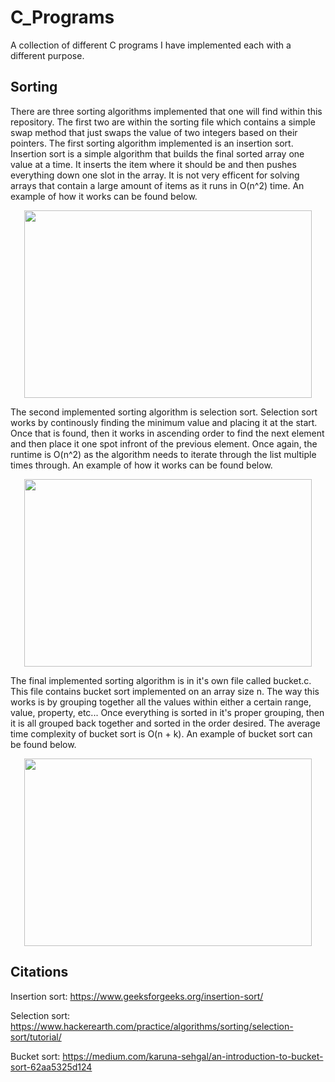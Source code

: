 # C_Programs
A collection of different C programs I have implemented each with a different purpose.

## Sorting
There are three sorting algorithms implemented that one will find within this repository. The first two are within the sorting file which contains a simple swap method that just swaps the value of two integers based on their pointers. The first sorting algorithm implemented is an insertion sort. Insertion sort is a simple algorithm that builds the final sorted array one value at a time. It inserts the item where it should be and then pushes everything down one slot in the array. It is not very efficent for solving arrays that contain a large amount of items as it runs in O(n^2) time. An example of how it works can be found below.

<p align="center">
  <img width="460" height="300" src="https://user-images.githubusercontent.com/35609863/61492600-ad016000-a97f-11e9-9bd9-b5c053d47994.png">
</p>

The second implemented sorting algorithm is selection sort. Selection sort works by continously finding the minimum value and placing it at the start. Once that is found, then it works in ascending order to find the next element and then place it one spot infront of the previous element. Once again, the runtime is O(n^2) as the algorithm needs to iterate through the list multiple times through. An example of how it works can be found below.

<p align="center">
  <img width="460" height="300" src="https://user-images.githubusercontent.com/35609863/61492674-d3bf9680-a97f-11e9-8470-9a5bc15bce28.png">
</p>

The final implemented sorting algorithm is in it's own file called bucket.c. This file contains bucket sort implemented on an array size n. The way this works is by grouping together all the values within either a certain range, value, property, etc... Once everything is sorted in it's proper grouping, then it is all grouped back together and sorted in the order desired. The average time complexity of bucket sort is O(n + k). An example of bucket sort can be found below. 

<p align="center">
  <img width="460" height="300" src="https://user-images.githubusercontent.com/35609863/61493035-a32c2c80-a980-11e9-8ee8-10b9f8f87cf9.png
">
</p>



## Citations
Insertion sort: https://www.geeksforgeeks.org/insertion-sort/

Selection sort: https://www.hackerearth.com/practice/algorithms/sorting/selection-sort/tutorial/

Bucket sort: https://medium.com/karuna-sehgal/an-introduction-to-bucket-sort-62aa5325d124
